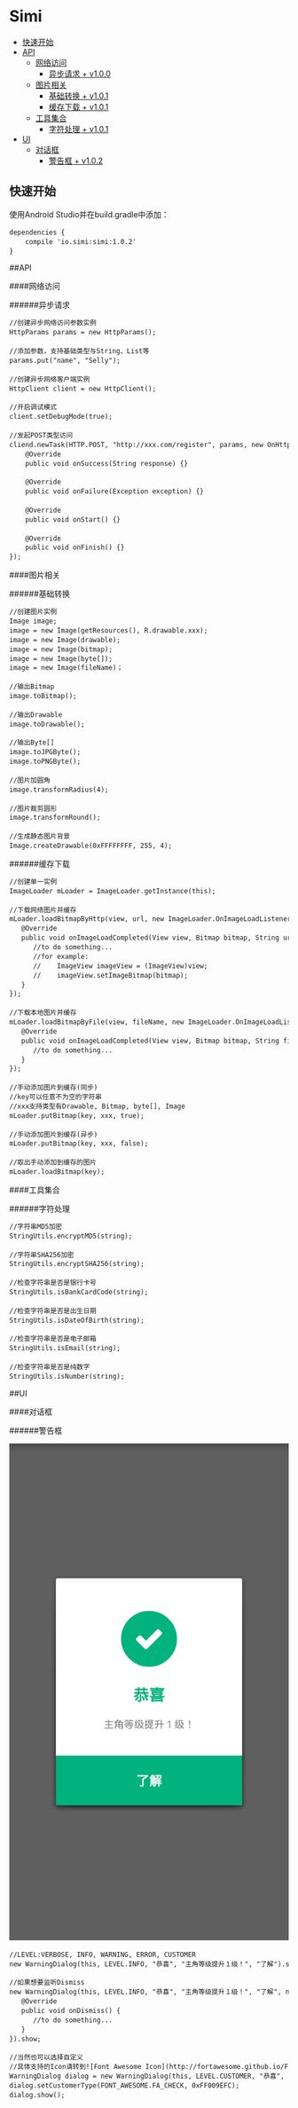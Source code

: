 # Simi

* [快速开始](#快速开始)
* [API](#API)
    * [网络访问](#网络访问)
       * [异步请求 + v1.0.0](#异步请求)
    * [图片相关](#图片相关)
       * [基础转换 + v1.0.1](#基础转换)
       * [缓存下载 + v1.0.1](#缓存下载)
    * [工具集合](#工具集合)
       * [字符处理 + v1.0.1](#字符处理)
* [UI](#UI)
    * [对话框](#对话框)
       * [警告框 + v1.0.2](#警告框)

## 快速开始

使用Android Studio并在build.gradle中添加：

```xml
dependencies {
    compile 'io.simi:simi:1.0.2'
}
```

##API

####网络访问

######异步请求
```xml
//创建异步网络访问参数实例
HttpParams params = new HttpParams();

//添加参数，支持基础类型与String、List等
params.put("name", "Selly");

//创建异步网络客户端实例
HttpClient client = new HttpClient();

//开启调试模式
client.setDebugMode(true);

//发起POST类型访问
cliend.newTask(HTTP.POST, "http://xxx.com/register", params, new OnHttpResponseListener() {
    @Override
    public void onSuccess(String response) {}

    @Override
    public void onFailure(Exception exception) {}

    @Override
    public void onStart() {}

    @Override
    public void onFinish() {}
});
```

####图片相关

######基础转换
```xml
//创建图片实例
Image image;
image = new Image(getResources(), R.drawable.xxx);
image = new Image(drawable);
image = new Image(bitmap);
image = new Image(byte[]);
image = new Image(fileName)；

//输出Bitmap
image.toBitmap();

//输出Drawable
image.toDrawable();

//输出Byte[]
image.toJPGByte();
image.toPNGByte();

//图片加圆角
image.transformRadius(4);

//图片裁剪圆形
image.transformRound();

//生成静态图片背景
Image.createDrawable(0xFFFFFFFF, 255, 4);
```

######缓存下载
```xml
//创建单一实例
ImageLoader mLoader = ImageLoader.getInstance(this);

//下载网络图片并缓存
mLoader.loadBitmapByHttp(view, url, new ImageLoader.OnImageLoadListener() {
   @Override
   public void onImageLoadCompleted(View view, Bitmap bitmap, String url) {
      //to do something...
      //for example:
      //    ImageView imageView = (ImageView)view;
      //    imageView.setImageBitmap(bitmap);
   }
});

//下载本地图片并缓存
mLoader.loadBitmapByFile(view, fileName, new ImageLoader.OnImageLoadListener() {
   @Override
   public void onImageLoadCompleted(View view, Bitmap bitmap, String fileName) {
      //to do something...
   }
});

//手动添加图片到缓存(同步)
//key可以任意不为空的字符串
//xxx支持类型有Drawable, Bitmap, byte[], Image
mLoader.putBitmap(key, xxx, true);

//手动添加图片到缓存(异步)
mLoader.putBitmap(key, xxx, false);

//取出手动添加到缓存的图片
mLoader.loadBitmap(key);
```

####工具集合

######字符处理
```xml
//字符串MD5加密
StringUtils.encryptMD5(string);

//字符串SHA256加密
StringUtils.encryptSHA256(string);

//检查字符串是否是银行卡号
StringUtils.isBankCardCode(string);

//检查字符串是否是出生日期
StringUtils.isDateOfBirth(string);

//检查字符串是否是电子邮箱
StringUtils.isEmail(string);

//检查字符串是否是纯数字
StringUtils.isNumber(string);
```

##UI

####对话框

######警告框

![Warning Dialog](images/waningdialog.png)
```xml
//LEVEL:VERBOSE, INFO, WARNING, ERROR, CUSTOMER
new WarningDialog(this, LEVEL.INFO, "恭喜", "主角等级提升１级！", "了解").show;

//如果想要监听Dismiss
new WarningDialog(this, LEVEL.INFO, "恭喜", "主角等级提升１级！", "了解", new OnDismissListener() {
   @Override
   public void onDismiss() {
      //to do something...
   }
}).show;

//当然也可以选择自定义
//具体支持的Icon请转到![Font Awesome Icon](http://fortawesome.github.io/Font-Awesome/icons/)
WarningDialog dialog = new WarningDialog(this, LEVEL.CUSTOMER, "恭喜", "主角等级提升１级！", "了解");
dialog.setCustomerType(FONT_AWESOME.FA_CHECK, 0xFF009EFC);
dialog.show();
```
